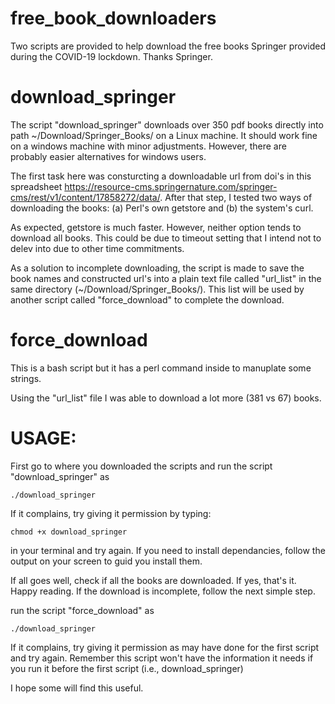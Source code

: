 # free_book_downloaders

Two scripts are provided to help download the free books Springer provided during the COVID-19 lockdown. Thanks Springer.

# download_springer

The script "download_springer"  downloads over 350 pdf books directly into path ~/Download/Springer_Books/ on a Linux machine. It should work fine on a windows machine with minor adjustments. However, there are probably easier alternatives for windows users. 

The first task here was consturcting a downloadable url from doi's in this spreadsheet https://resource-cms.springernature.com/springer-cms/rest/v1/content/17858272/data/. After that step, I tested two ways of downloading the books: (a) Perl's own getstore  and  (b) the system's curl.

As expected, getstore is much faster. However, neither option tends to download all books. This could be due to timeout setting that I intend not to delev into due to other time commitments.

As a solution to incomplete downloading, the script is made to save the book names and constructed url's into a plain text file called "url_list" in the same directory (~/Download/Springer_Books/). This list will be used by another script called  "force_download" to complete the download.

# force_download
This is a bash script but it has a perl command inside to manuplate some strings.

Using the "url_list" file I was able to download a lot more (381 vs 67) books. 

# USAGE: 
First go to where you downloaded the scripts and run the script "download_springer" as
```
./download_springer
```
If it complains, try giving it permission by typing:  
```
chmod +x download_springer 
```
in your terminal and try again. 
If you need to install dependancies, follow the output on your screen to guid you install them.

If all goes well, check if all the books are downloaded. If yes, that's it. Happy reading. If the download is incomplete, follow the next simple step.

run the script "force_download" as
```
./download_springer
```
If it complains, try giving it permission as  may have done for the first script and try again.
Remember this script won't have the information it needs if you run it before the first script (i.e., download_springer)

I hope some will find this useful. 

